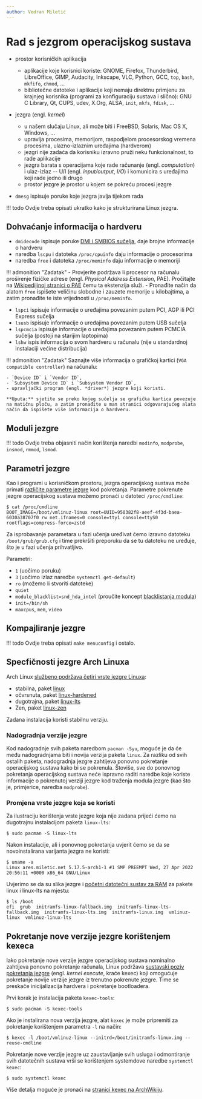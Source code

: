 ```yaml
---
author: Vedran Miletić
---
```


# Rad s jezgrom operacijskog sustava

- prostor korisničkih aplikacija

    - aplikacije koje korisnici koriste: GNOME, Firefox, Thunderbird, LibreOffice, GIMP, Audacity, Inkscape, VLC, Python, GCC, `top`, `bash`, `mkfifo`, `chmod`, ...
    - bibliotečne datoteke i aplikacije koji nemaju direktnu primjenu za krajnjeg korisnika (programi za konfiguraciju sustava i slično): GNU C Library, Qt, CUPS, udev, X.Org, ALSA, `init`, `mkfs`, `fdisk`, ...

- jezgra (engl. *kernel*)

    - u našem slučaju Linux, ali može biti i FreeBSD, Solaris, Mac OS X, Windows, ...
    - upravlja procesima, memorijom, raspodjelom procesorskog vremena procesima, ulazno-izlaznim uređajima (hardverom)
    - jezgri nije zadaća da korisniku izravno pruži neku funkcionalnost, to rade aplikacije
    - jezgra barata s operacijama koje rade računanje (engl. *computation*) i ulaz-izlaz -- U/I (engl. *input/output*, *I/O*) i komunicira s uređajima koji rade jedno ili drugo
    - prostor jezgre je prostor u kojem se pokreću procesi jezgre

- `dmesg` ispisuje poruke koje jezgra javlja tijekom rada

!!! todo
    Ovdje treba opisati ukratko kako je strukturirana Linux jezgra.

## Dohvaćanje informacija o hardveru

- `dmidecode` ispisuje poruke [DMI i SMBIOS sučelja](https://en.wikipedia.org/wiki/SMBIOS), daje brojne informacije o hardveru
- naredba `lscpu` i datoteka `/proc/cpuinfo` daju informacije o procesorima
- naredba `free` i datoteka `/proc/meminfo` daju informacije o memoriji

!!! admonition "Zadatak"
    - Provjerite podržava li procesor na računalu proširenje fizičke adrese (engl. *Physical Address Extension*, PAE). Pročitajte na [Wikipedijinoj stranici o PAE](https://en.wikipedia.org/wiki/Physical_Address_Extension) čemu ta ekstenzija služi.
    - Pronađite način da alatom `free` ispišete veličinu slobodne i zauzete memorije u kilobajtima, a zatim pronađite te iste vrijednosti u `/proc/meminfo`.

- `lspci` ispisuje informacije o uređajima povezanim putem PCI, AGP ili PCI Express sučelja
- `lsusb` ispisuje informacije o uređajima povezanim putem USB sučelja
- `lspcmcia` ispisuje informacije o uređajima povezanim putem PCMCIA sučelja (postoji na starijim laptopima)
- `lshw` ispis informacija o svom hardveru u računalu (nije u standardnoj instalaciji većine distribucija)

!!! admonition "Zadatak"
    Saznajte više informacija o grafičkoj kartici (`VGA compatible controller`) na računalu:

    - `Device ID` i `Vendor ID`,
    - `Subsystem Device ID` i `Subsystem Vendor ID`,
    - upravljački program (engl. *driver*) jezgre koji koristi.

    **Uputa:** sjetite se preko kojeg sučelja se grafička kartica povezuje na matičnu ploču, a zatim pronađite u man stranici odgovarajućeg alata način da ispišete više informacija o hardveru.

## Moduli jezgre

!!! todo
    Ovdje treba objasniti način korištenja naredbi `modinfo`, `modprobe`, `insmod`, `rmmod`, `lsmod`.

## Parametri jezgre

Kao i programi u korisničkom prostoru, jezgra operacijskog sustava može primati [različite parametre jezgre](https://wiki.archlinux.org/title/Kernel_parameters) kod pokretanja. Parametre pokrenute jezgre operacijskog sustava možemo pronaći u datoteci `/proc/cmdline`:

``` shell
$ cat /proc/cmdline
BOOT_IMAGE=/boot/vmlinuz-linux root=UUID=950382f8-aeef-4f3d-baea-6030a38707f0 rw net.ifnames=0 console=tty1 console=ttyS0 rootflags=compress-force=zstd
```

Za isprobavanje parametara u fazi učenja uređivat ćemo izravno datoteku `/boot/grub/grub.cfg` i time prekršiti preporuku da se tu datoteku ne uređuje, što je u fazi učenja prihvatljivo.

Parametri:

- `1` (uočimo poruku)
- `3` (uočimo izlaz naredbe `systemctl get-default`)
- `ro` (možemo li stvoriti datoteke)
- `quiet`
- `module_blacklist=snd_hda_intel` (proučite koncept [blacklistanja modula](https://wiki.archlinux.org/title/Kernel_module#Blacklisting))
- `init=/bin/sh`
- `maxcpus`, `mem`, `video`

## Kompajliranje jezgre

!!! todo
    Ovdje treba opisati `make menuconfig` i ostalo.

## Specfičnosti jezgre Arch Linuxa

Arch Linux [službeno podržava četiri vrste jezgre Linuxa](https://wiki.archlinux.org/title/Kernel):

- stabilna, paket [linux](https://archlinux.org/packages/?name=linux)
- očvrsnuta, paket [linux-hardened](https://archlinux.org/packages/?name=linux-hardened)
- dugotrajna, paket [linux-lts](https://archlinux.org/packages/?name=linux-lts)
- Zen, paket [linux-zen](https://archlinux.org/packages/?name=linux-zen)

Zadana instalacija koristi stabilnu verziju.

### Nadogradnja verzije jezgre

Kod nadogradnje svih paketa naredbom `pacman -Syu`, moguće je da će među nadogradnjama biti i novija verzija paketa `linux`. Za razliku od svih ostalih paketa, nadogradnja jezgre zahtijeva ponovno pokretanje operacijskog sustava kako bi se pokrenula. Štoviše, sve do ponovnog pokretanja operacijskog sustava neće ispravno raditi naredbe koje koriste informacije o pokrenutoj verziji jezgre kod traženja modula jezgre (kao što je, primjerice, naredba `modprobe`).

### Promjena vrste jezgre koja se koristi

Za ilustraciju korištenja vrste jezgre koja nije zadana prijeći ćemo na dugotrajnu instalacijom paketa `linux-lts`:

``` shell
$ sudo pacman -S linux-lts
```

Nakon instalacije, ali i ponovnog pokretanja uvjerit ćemo se da se novoinstalirana varijanta jezgra ne koristi:

``` shell
$ uname -a
Linux ares.miletic.net 5.17.5-arch1-1 #1 SMP PREEMPT Wed, 27 Apr 2022 20:56:11 +0000 x86_64 GNU/Linux
```

Uvjerimo se da su slika jezgre i [početni datotečni sustav za RAM](https://wiki.archlinux.org/title/Arch_boot_process#initramfs) za pakete linux i linux-lts na mjestu:

``` shell
$ ls /boot
efi  grub  initramfs-linux-fallback.img  initramfs-linux-lts-fallback.img  initramfs-linux-lts.img  initramfs-linux.img  vmlinuz-linux  vmlinuz-linux-lts
```

## Pokretanje nove verzije jezgre korištenjem kexeca

Iako pokretanje nove verzije jezgre operacijskog sustava nominalno zahtijeva ponovno pokretanje računala, Linux podržava [sustavski poziv pokretanja jezgre](https://en.wikipedia.org/wiki/Kexec) (engl. *kernel execute*, kraće kexec) koji omogućuje pokretanje novije verzije jezgre iz trenutno pokrenute jezgre. Time se preskače inicijalizacija hardvera i pokretanje bootloadera.

Prvi korak je instalacija paketa `kexec-tools`:

``` shell
$ sudo pacman -S kexec-tools
```

Ako je instalirana nova verzija jezgre, alat `kexec` je može pripremiti za pokretanje korištenjem parametra `-l` na način:

``` shell
$ kexec -l /boot/vmlinuz-linux --initrd=/boot/initramfs-linux.img --reuse-cmdline
```

Pokretanje nove verzije jezgre uz zaustavljanje svih usluga i odmontiranje svih datotečnih sustava vrši se korištenjem systemdove naredbe `systemctl kexec`:

``` shell
$ sudo systemctl kexec
```

Više detalja moguće je pronaći na [stranici kexec na ArchWikiju](https://wiki.archlinux.org/title/Kexec).
